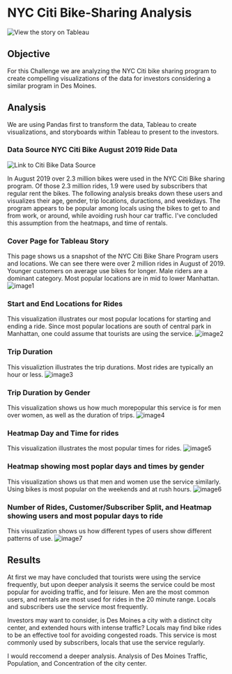 # NYC Citi Bike-Sharing Analysis
![View the story on Tableau](https://public.tableau.com/app/profile/elina.dart/viz/NYCBikeSharingChallenge_16723687524140/NYCBikeChallenge)

## Objective 
For this Challenge we are analyzing the NYC Citi bike sharing program to create compelling visualizations of the data for investors considering a similar program in Des Moines. 

## Analysis
We are using Pandas first to transform the data, Tableau to create visualizations, and storyboards within Tableau to present to the investors. 
### Data Source NYC Citi Bike August 2019 Ride Data
![Link to Citi Bike Data Source](https://ride.citibikenyc.com/system-data)

In August 2019 over 2.3 million bikes were used in the NYC Citi Bike sharing program. Of those 2.3 million rides, 1.9 were used by subscribers that regular rent the bikes. The following analysis breaks down these users and visualizes their age, gender, trip locations, duractions, and weekdays. The program appears to be popular among locals using the bikes to get to and from work, or around, while avoiding rush hour car traffic. I've concluded this assumption from the heatmaps, and time of rentals. 

### Cover Page for Tableau Story 
This page shows us a snapshot of the NYC Citi Bike Share Program users and locations. We can see there were over 2 million rides in August of 2019. Younger customers on average use bikes for longer. Male riders are a dominant category. Most popular locations are in mid to lower Manhattan. 
![image1](https://github.com/DartElina/Bike-Sharing-/blob/9affcd027a6a6dc979de81bfc458bfd23c9b5fa4/Images/story_cover.png)
### Start and End Locations for Rides
This visualization illustrates our most popular locations for starting and ending a ride. Since most popular locations are south of central park in Manhattan, one could assume that tourists are using the service. 
![image2](https://github.com/DartElina/Bike-Sharing-/blob/9affcd027a6a6dc979de81bfc458bfd23c9b5fa4/Images/start_end_location.png)
### Trip Duration 
This visualiztion illustrates the trip durations. Most rides are typically an hour or less. 
![image3](https://github.com/DartElina/Bike-Sharing-/blob/9affcd027a6a6dc979de81bfc458bfd23c9b5fa4/Images/tripduration.png)
### Trip Duration by Gender 
This visualization shows us how much morepopular this service is for men over women, as well as the duration of trips.
![image4](https://github.com/DartElina/Bike-Sharing-/blob/9affcd027a6a6dc979de81bfc458bfd23c9b5fa4/Images/Gender_tripduration.png)
### Heatmap Day and Time for rides
This visualization illustrates the most popular times for rides. 
![image5](https://github.com/DartElina/Bike-Sharing-/blob/9affcd027a6a6dc979de81bfc458bfd23c9b5fa4/Images/Weekday_heatmap.png)
### Heatmap showing most poplar days and times by gender
This visualization shows us that men and women use the service similarly. Using bikes is most popular on the weekends and at rush hours. 
![image6](https://github.com/DartElina/Bike-Sharing-/blob/9affcd027a6a6dc979de81bfc458bfd23c9b5fa4/Images/gender_heatmap_weekday.png)
### Number of Rides, Customer/Subscriber Split, and Heatmap showing users and most popular days to ride
This visualization shows us how different types of users show different patterns of use. 
![image7](https://github.com/DartElina/Bike-Sharing-/blob/9affcd027a6a6dc979de81bfc458bfd23c9b5fa4/Images/customer_subscriber.png)

## Results 
At first we may have concluded that tourists were using the service frequently, but upon deeper analysis it seems the service could be most popular for avoiding traffic, and for leisure. Men are the most common users, and rentals are most used for rides in the 20 minute range. Locals and subscribers use the service most frequently. 

Investors may want to consider, is Des Moines a city with a distinct city center, and extended hours with intense traffic? Locals may find bike rides to be an effective tool for avoiding congested roads. This service is most commonly used by subscribers, locals that use the service regularly. 

I would reccomend a deeper analysis. Analysis of Des Moines Traffic, Population, and Concentration of the city center. 
